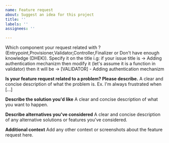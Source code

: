 ```yaml
---
name: Feature request
about: Suggest an idea for this project
title: ''
labels: ''
assignees: ''

---
```


Which component your request related with ? (Entrypoint,Provisioner,Validator,Controller,Finalizer or Don't have enough knowledge (DHEK)). Specify it on the title 
i.g: if your issue title is -> Adding authentication mechanizm then modify it (let's assume it is a function in validator) then it will be -> [VALIDATOR] - Adding authentication mechanizm



**Is your feature request related to a problem? Please describe.**
A clear and concise description of what the problem is. Ex. I'm always frustrated when [...]

**Describe the solution you'd like**
A clear and concise description of what you want to happen.

**Describe alternatives you've considered**
A clear and concise description of any alternative solutions or features you've considered.

**Additional context**
Add any other context or screenshots about the feature request here.
